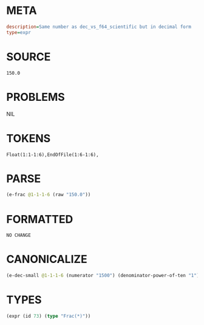 # META
~~~ini
description=Same number as dec_vs_f64_scientific but in decimal form
type=expr
~~~
# SOURCE
~~~roc
150.0
~~~
# PROBLEMS
NIL
# TOKENS
~~~zig
Float(1:1-1:6),EndOfFile(1:6-1:6),
~~~
# PARSE
~~~clojure
(e-frac @1-1-1-6 (raw "150.0"))
~~~
# FORMATTED
~~~roc
NO CHANGE
~~~
# CANONICALIZE
~~~clojure
(e-dec-small @1-1-1-6 (numerator "1500") (denominator-power-of-ten "1") (value "150") (id 73))
~~~
# TYPES
~~~clojure
(expr (id 73) (type "Frac(*)"))
~~~
